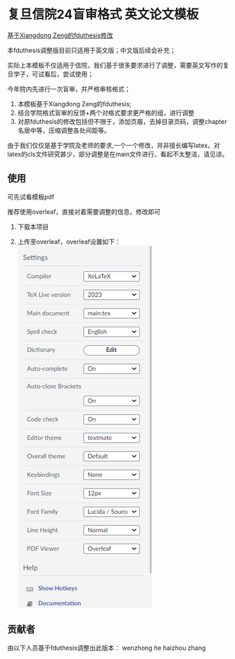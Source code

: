 # 复旦信院24盲审格式 英文论文模板


[基于Xiangdong Zeng的fduthesis修改](https://github.com/stone-zeng/fduthesis)


本fduthesis调整版目前只适用于英文版；中文版后续会补充；

实际上本模板不仅适用于信院，我们基于很多要求进行了调整，需要英文写作的复旦学子，可试看后，尝试使用；

今年院内先进行一次盲审，并严格审核格式；


1. 本模板基于Xiangdong Zeng的fduthesis;
2. 结合学院格式盲审的反馈+两个对格式要求更严格的组，进行调整
3. 对原fduthesis的修改包括但不限于，添加页眉，去掉目录页码，调整chapter名居中等，压缩调整各处间距等。


由于我们仅仅是基于学院及老师的要求,一个一个修改，并非擅长编写latex。对latex的cls文件研究甚少，部分调整是在main文件进行，看起不太整洁，请见谅。


## 使用

可先试看模板pdf

推荐使用overleaf，直接对着需要调整的信息，修改即可

1. 下载本项目

2. 上传至overleaf，overleaf设置如下：
![overleaf-setup](overleaf-setup.png)


## 贡献者

由以下人员基于fduthesis调整出此版本：
wenzhong he
haizhou zhang